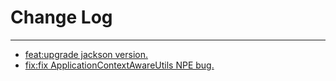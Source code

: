 # Change Log
---

- [feat:upgrade jackson version.](https://github.com/Tencent/spring-cloud-tencent/pull/1259)
- [fix:fix ApplicationContextAwareUtils NPE bug.](https://github.com/Tencent/spring-cloud-tencent/pull/1294)
